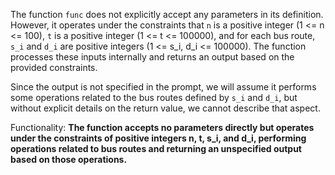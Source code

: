 The function `func` does not explicitly accept any parameters in its definition. However, it operates under the constraints that `n` is a positive integer (1 <= n <= 100), `t` is a positive integer (1 <= t <= 100000), and for each bus route, `s_i` and `d_i` are positive integers (1 <= s_i, d_i <= 100000). The function processes these inputs internally and returns an output based on the provided constraints.

Since the output is not specified in the prompt, we will assume it performs some operations related to the bus routes defined by `s_i` and `d_i`, but without explicit details on the return value, we cannot describe that aspect.

Functionality: **The function accepts no parameters directly but operates under the constraints of positive integers n, t, s_i, and d_i, performing operations related to bus routes and returning an unspecified output based on those operations.**